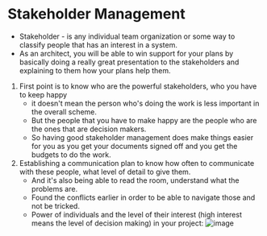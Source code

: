 # Stakeholder Management
* Stakeholder - is any individual team organization or some way to classify people that has an interest in a system.
* As an architect, you will be able to win support for your plans by basically doing a really great presentation to the stakeholders and explaining to them how your plans help them.
1. First point is to know who are the powerful stakeholders, who you have to keep happy
   - it doesn't mean the person who's doing the work is less important in the overall scheme.
   - But the people that you have to make happy are the people who are the ones that are decision makers.
   - So having good stakeholder management does make things easier for you as you get your documents signed off and you get the budgets to do the work.
2. Establishing a communication plan to know how often to communicate with these people, what level of detail to give them.
   - And it's also being able to read the room, understand what the problems are.
   - Found the conflicts earlier in order to be able to navigate those and not be tricked.
   - Power of individuals and the level of their interest (high interest means the level of decision making) in your project:
![image](https://github.com/Glareone/AZ-304-305-SA-And-Architecture-Design-In-Depth/assets/4239376/9760fbb8-aafc-4921-909e-d8c506bf22f3)
